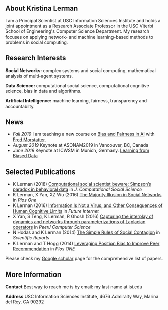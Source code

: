 ## About Kristina Lerman
I am a Principal Scientist at USC Information Sciences Institute and holds a joint appointment as a Research Associate Professor in the USC Viterbi School of Engineering's Computer Science Department. My research focuses on applying network- and machine learning-based methods to problems in social computing.

## Research Interests
**Social Networks:** complex systems and social computing, mathematical analysis of multi-agent systems.	 

**Data Science:** computational social science, computational cognitive science, bias in data and algorithms.	 

**Artificial Intelligence:** machine learning, fairness, transparency and accountabilty.


## News
- _Fall 2019_ I am teaching a new course on  [Bias and Fairness in AI](https://web-app.usc.edu/soc/syllabus/20193/32498.pdf) with [Fred Morstatter](https://isi.edu/~fredmors/).
- _August 2019_ Keynote at ASONAM2019 in Vancouver, BC, Canada
- _June 2019_ Keynote at ICWSM in Munich, Germany. [Learning from Biased Data](url)

## Selected Publications
- K Lerman (2018) [Computational social scientist beware: Simpson’s paradox in behavioral data](https://link.springer.com/article/10.1007/s42001-017-0007-4) in _J. Computational Social Science_
- K Lerman, X Yan, XZ Wu (2016) [The Majority Illusion in Social Networks](https://journals.plos.org/plosone/article?id=10.1371/journal.pone.0147617) in _Plos One_ 
- K Lerman (2016) [Information Is Not a Virus, and Other Consequences of Human Cognitive Limits](https://www.mdpi.com/1999-5903/8/2/21) in _Future Internet_
- X Yan, S Teng, K Lerman, R Ghosh (2016) [Capturing the interplay of dynamics and networks through parameterizations of Laplacian operators](https://peerj.com/articles/cs-57/) in _PeerJ Computer Science_
- N Hodas and K Lerman (2014) [The Simple Rules of Social Contagion](https://www.nature.com/articles/srep04343) in _Scientific Reports_
- K Lerman and T Hogg (2014) [Leveraging Position Bias to Improve Peer Recommendation](https://journals.plos.org/plosone/article?id=10.1371/journal.pone.0098914) in _Plos ONE_


Please check my [Google scholar](https://scholar.google.com/citations?user=Cz6vH68AAAAJ&hl=en) page for the comprehensive list of papers.


## More Information
**Contact** Best way to reach me is by email: my last name at isi.edu

**Address** USC Information Sciences Institute, 4676 Admiralty Way, Marina del Rey, CA 90292


